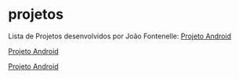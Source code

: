 # projetos
 
Lista de Projetos desenvolvidos por João Fontenelle:
<a href="https://joaofontenelle01.github.io/projetos/ProjetoAndroid/ProjetoAndroid.html">Projeto Android</a>

<a href="https://joaofontenelle01.github.io/projetos/ProjetoCordel/ProjetoCordel.html">Projeto Android</a>

<a href="https://joaofontenelle01.github.io/projetos/ProjetoRedesSociais/ProjetoRS.html">Projeto Android</a>